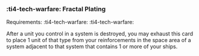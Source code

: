 ### :ti4-tech-warfare: **Fractal Plating**

Requirements: :ti4-tech-warfare: :ti4-tech-warfare:

After a unit you control in a system is destroyed, you may exhaust this card to place 1 unit of that type from your reinforcements in the space area of a system adjacent to that system that contains 1 or more of your ships.
